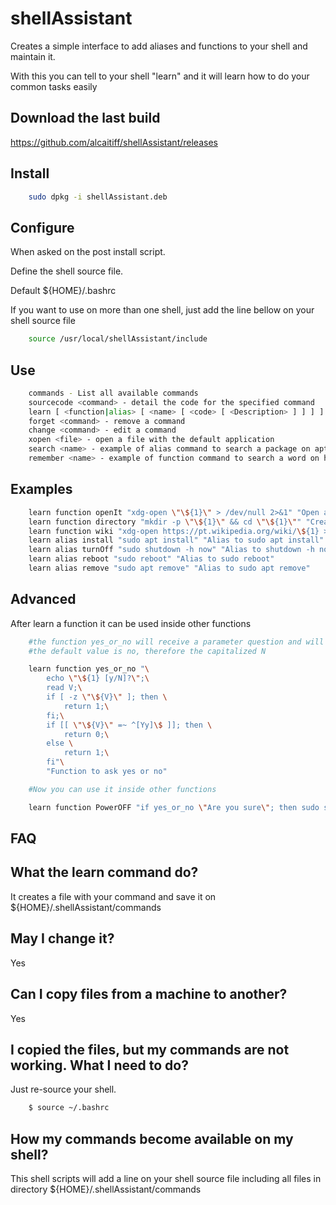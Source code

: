 # shellAssistant

Creates a simple interface to add aliases and functions to your shell and maintain it.

With this you can tell to your shell "learn" and it will learn how to do your common tasks easily

## Download the last build

<https://github.com/alcaitiff/shellAssistant/releases>

## Install

```bash
    sudo dpkg -i shellAssistant.deb
```

## Configure

When asked on the post install script.

Define the shell source file.

Default ${HOME}/.bashrc

If you want to use on more than one shell, just add the line bellow on your shell source file

```bash
    source /usr/local/shellAssistant/include
```

## Use

```bash
    commands - List all available commands
    sourcecode <command> - detail the code for the specified command
    learn [ <function|alias> [ <name> [ <code> [ <Description> ] ] ] ] - learn a new command
    forget <command> - remove a command
    change <command> - edit a command 
    xopen <file> - open a file with the default application 
    search <name> - example of alias command to search a package on apt
    remember <name> - example of function command to search a word on history
```

## Examples

```bash
    learn function openIt "xdg-open \"\${1}\" > /dev/null 2>&1" "Open a file with the default application"
    learn function directory "mkdir -p \"\${1}\" && cd \"\${1}\"" "Create a directory and enter on it"
    learn function wiki "xdg-open https://pt.wikipedia.org/wiki/\${1} > /dev/null 2>&1" "Search on wikipedia"
    learn alias install "sudo apt install" "Alias to sudo apt install"
    learn alias turnOff "sudo shutdown -h now" "Alias to shutdown -h now"
    learn alias reboot "sudo reboot" "Alias to sudo reboot"
    learn alias remove "sudo apt remove" "Alias to sudo apt remove"
```

## Advanced

After learn a function it can be used inside other functions

```bash
    #the function yes_or_no will receive a parameter question and will return zero for y or Y
    #the default value is no, therefore the capitalized N

    learn function yes_or_no "\
        echo \"\${1} [y/N]?\";\
        read V;\
        if [ -z \"\${V}\" ]; then \
            return 1;\
        fi;\
        if [[ \"\${V}\" =~ ^[Yy]\$ ]]; then \
            return 0;\
        else \
            return 1;\
        fi"\
        "Function to ask yes or no"

    #Now you can use it inside other functions

    learn function PowerOFF "if yes_or_no \"Are you sure\"; then sudo shutdown -h now;fi" "Function to power off"
```

## FAQ

## What the learn command do?

It creates a file with your command and save it on ${HOME}/.shellAssistant/commands

## May I change it?

Yes

## Can I copy files from a machine to another?

Yes

## I copied the files, but my commands are not working. What I need to do?

Just re-source your shell.

```bash
    $ source ~/.bashrc
```

## How my commands become available on my shell?

This shell scripts will add a line on your shell source file including all files in directory ${HOME}/.shellAssistant/commands
